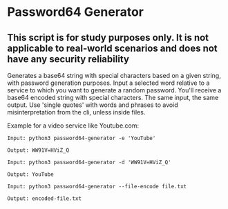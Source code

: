 # Password64 Generator

## This script is for study purposes only. It is not applicable to real-world scenarios and does not have any security reliability

Generates a base64 string with special characters based on a given string, with password generation purposes.
Input a selected word relative to a service to which you want to generate a random password.
You'll receive a base64 encoded string with special characters.
The same input, the same output.
Use 'single quotes' with words and phrases to avoid misinterpretation from
the cli, unless inside files.

Example for a video service like Youtube.com:
```
Input: python3 password64-generator -e 'YouTube'

Output: WW91V=HViZ_Q
```
```
Input: python3 password64-generator -d 'WW91V=HViZ_Q'

Output: YouTube
```
```
Input: python3 password64-generator --file-encode file.txt

Output: encoded-file.txt
```